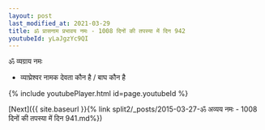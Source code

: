```yaml
---
layout: post
last_modified_at: 2021-03-29
title: ॐ प्रासनाम प्रभावय नमः - 1008 दिनों की तपस्या में दिन 942
youtubeId: yLaJgzYc9QI
---
```

 
 
 ॐ व्यग्राय नमः  
 
 -  व्याघ्रेश्वर नामक देवता कौन है / बाघ कौन है 
 
  
 
  
 
 
 
 
 
 


{% include youtubePlayer.html id=page.youtubeId %}
 
[Next]({{ site.baseurl }}{% link  split2/_posts/2015-03-27-ॐ अव्यय नमः - 1008 दिनों की तपस्या में दिन 941.md%})
 
